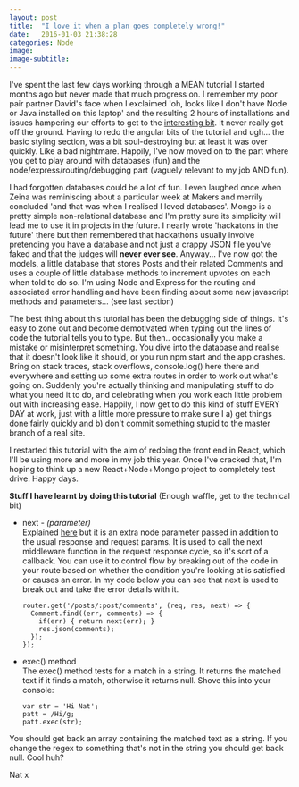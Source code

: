 ```yaml
---
layout: post
title:  "I love it when a plan goes completely wrong!"
date:   2016-01-03 21:38:28
categories: Node
image:
image-subtitle:
---
```


I've spent the last few days working through a MEAN tutorial I started months ago but never made that much progress on. I remember my poor pair partner David's face when I exclaimed 'oh, looks like I don't have Node or Java installed on this laptop' and the resulting 2 hours of installations and issues hampering our efforts to get to the <a href='https://thinkster.io/mean-stack-tutorial#beginning-node'>interesting bit</a>. It never really got off the ground. Having to redo the angular bits of the tutorial and ugh... the basic styling section, was a bit soul-destroying but at least it was over quickly. Like a bad nightmare. Happily, I've now moved on to the part where you get to play around with databases (fun) and the node/express/routing/debugging part (vaguely relevant to my job AND fun).

I had forgotten databases could be a lot of fun. I even laughed once when Zeina was reminiscing about a particular week at Makers and merrily concluded 'and that was when I realised I loved databases'. Mongo is a pretty simple non-relational database and I'm pretty sure its simplicity will lead me to use it in projects in the future. I nearly wrote 'hackatons in the future' there but then remembered that hackathons usually involve pretending you have a database and not just a crappy JSON file you've faked and that the judges will **never ever see**. Anyway... I've now got the models, a little database that stores Posts and their related Comments and uses a couple of little database methods to increment upvotes on each when told to do so. I'm using Node and Express for the routing and associated error handling and have been finding about some new javascript methods and parameters... (see last section)

The best thing about this tutorial has been the debugging side of things. It's easy to zone out and become demotivated when typing out the lines of code the tutorial tells you to type. But then.. occasionally you make a mistake or misinterpret something. You dive into the database and realise that it doesn't look like it should, or you run npm start and the app crashes. Bring on stack traces, stack overflows, console.log() here there and everywhere and setting up some extra routes in order to work out what's going on. Suddenly you're actually thinking and manipulating stuff to do what you need it to do, and celebrating when you work each little problem out with increasing ease. Happily, I now get to do this kind of stuff EVERY DAY at work, just with a little more pressure to make sure I a) get things done fairly quickly and b) don't commit something stupid to the master branch of a real site.

I restarted this tutorial with the aim of redoing the front end in React, which I'll be using more and more in my job this year. Once I've cracked that, I'm hoping to think up a new React+Node+Mongo project to completely test drive. Happy days.

**Stuff I have learnt by doing this tutorial** (Enough waffle, get to the technical bit)

* next *- (parameter)*<br>
Explained <a href='http://stackoverflow.com/questions/10695629/what-is-the-parameter-next-used-for-in-express/10695714'>here</a> but it is an extra node parameter passed in addition to the usual response and request params. It is used to call the next middleware function in the request response cycle, so it's sort of a callback. You can use it to control flow by breaking out of the code in your route based on whether the condition you're looking at is satisfied or causes an error. In my code below you can see that next is used to break out and take the error details with it.

      router.get('/posts/:post/comments', (req, res, next) => {
        Comment.find((err, comments) => {
          if(err) { return next(err); }
          res.json(comments);
        });
      });

* exec() method<br>
The exec() method tests for a match in a string. It returns the matched text if it finds a match, otherwise it returns null. Shove this into your console:

      var str = 'Hi Nat';
      patt = /Hi/g;
      patt.exec(str);

You should get back an array containing the matched text as a string. If you change the regex to something that's not in the string you should get back null. Cool huh?

Nat x
